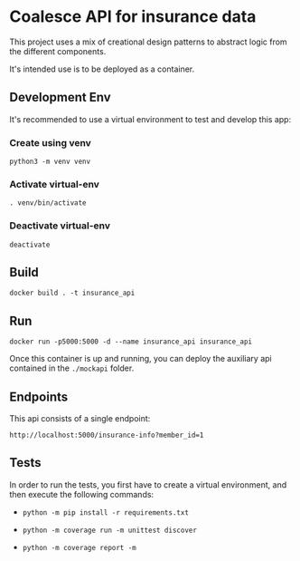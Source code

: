 # Coalesce API for insurance data

This project uses a mix of creational design patterns to abstract logic from the different components.

It's intended use is to be deployed as a container.

## Development Env

It's recommended to use a virtual environment to test and develop this app:

### Create using venv
`python3 -m venv venv`

### Activate virtual-env
`. venv/bin/activate`

### Deactivate virtual-env
`deactivate`

## Build

`docker build . -t insurance_api`

## Run

`docker run -p5000:5000 -d --name insurance_api insurance_api`

Once this container is up and running, you can deploy the auxiliary api contained in the `./mockapi` folder.

## Endpoints

This api consists of a single endpoint:

`http://localhost:5000/insurance-info?member_id=1`


## Tests

In order to run the tests, you first have to create a virtual environment, and then execute the following commands:

- `python -m pip install -r requirements.txt`

- `python -m coverage run -m unittest discover`

- `python -m coverage report -m`

